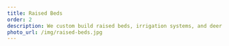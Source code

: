 ```yaml
---
title: Raised Beds
order: 2
description: We custom build raised beds, irrigation systems, and deer fencing for the next generation of urban farmers.
photo_url: /img/raised-beds.jpg
---
```

